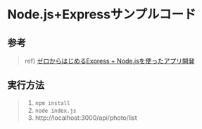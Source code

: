 # Node.js+Expressサンプルコード

## 参考
> ref) [ゼロからはじめるExpress + Node.jsを使ったアプリ開発](http://qiita.com/nkjm/items/723990c518acfee6e473)

## 実行方法
> 1. `npm install`
> 2. `node index.js`
> 3. http://localhost:3000/api/photo/list